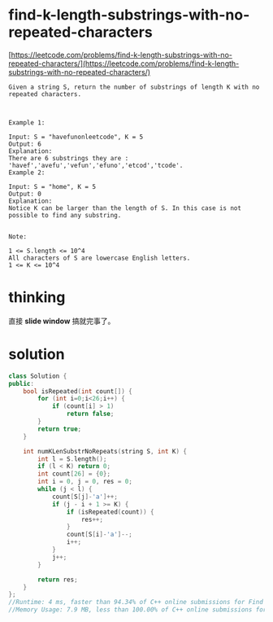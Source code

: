 # find-k-length-substrings-with-no-repeated-characters

[https://leetcode.com/problems/find-k-length-substrings-with-no-repeated-characters/](https://leetcode.com/problems/find-k-length-substrings-with-no-repeated-characters/)

```
Given a string S, return the number of substrings of length K with no repeated characters.



Example 1:

Input: S = "havefunonleetcode", K = 5
Output: 6
Explanation:
There are 6 substrings they are : 'havef','avefu','vefun','efuno','etcod','tcode'.
Example 2:

Input: S = "home", K = 5
Output: 0
Explanation:
Notice K can be larger than the length of S. In this case is not possible to find any substring.


Note:

1 <= S.length <= 10^4
All characters of S are lowercase English letters.
1 <= K <= 10^4
```

# thinking

直接 **slide window** 搞就完事了。

# solution

```c++
class Solution {
public:
    bool isRepeated(int count[]) {
        for (int i=0;i<26;i++) {
            if (count[i] > 1)
                return false;
        }
        return true;
    }

    int numKLenSubstrNoRepeats(string S, int K) {
        int l = S.length();
        if (l < K) return 0;
        int count[26] = {0};
        int i = 0, j = 0, res = 0;
        while (j < l) {
            count[S[j]-'a']++;
            if (j - i + 1 >= K) {
                if (isRepeated(count)) {
                    res++;
                }
                count[S[i]-'a']--;
                i++;
            }
            j++;
        }

        return res;
    }
};
//Runtime: 4 ms, faster than 94.34% of C++ online submissions for Find K-Length Substrings With No Repeated Characters.
//Memory Usage: 7.9 MB, less than 100.00% of C++ online submissions for Find K-Length Substrings With No Repeated Characters.
```
